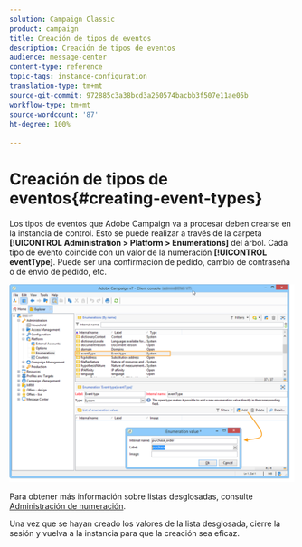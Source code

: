 ```yaml
---
solution: Campaign Classic
product: campaign
title: Creación de tipos de eventos
description: Creación de tipos de eventos
audience: message-center
content-type: reference
topic-tags: instance-configuration
translation-type: tm+mt
source-git-commit: 972885c3a38bcd3a260574bacbb3f507e11ae05b
workflow-type: tm+mt
source-wordcount: '87'
ht-degree: 100%

---
```



# Creación de tipos de eventos{#creating-event-types}

Los tipos de eventos que Adobe Campaign va a procesar deben crearse en la instancia de control. Esto se puede realizar a través de la carpeta **[!UICONTROL Administration > Platform > Enumerations]** del árbol. Cada tipo de evento coincide con un valor de la numeración **[!UICONTROL eventType]**. Puede ser una confirmación de pedido, cambio de contraseña o de envío de pedido, etc.

![](assets/messagecenter_eventtype_enum_001.png)

Para obtener más información sobre listas desglosadas, consulte [Administración de numeración](../../platform/using/managing-enumerations.md).

Una vez que se hayan creado los valores de la lista desglosada, cierre la sesión y vuelva a la instancia para que la creación sea eficaz.
